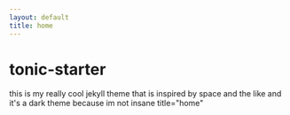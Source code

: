 ```yaml
---
layout: default
title: home
---
```


# tonic-starter
this is my really cool jekyll theme that is inspired by space and the like and it's a dark theme because im not insane
title="home"